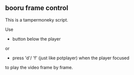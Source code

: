 ## booru frame control

This is a tampermoneky script.

Use 

- button below the player

or

- press 'd'/ 'f' (just like potplayer) when the player focused

to play the video frame by frame.

